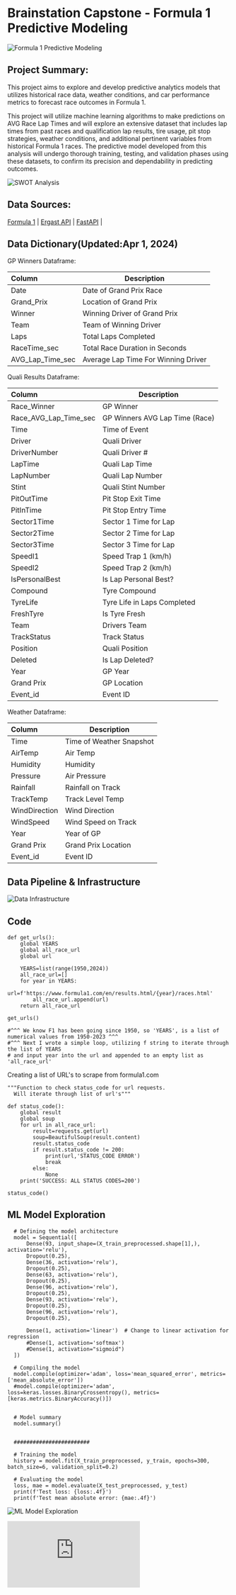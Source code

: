 
# Brainstation Capstone - Formula 1 Predictive Modeling

![Formula 1 Predictive Modeling](https://github.com/Manny-Brar/Brainstation_Capstone/blob/a5ebdf5364a125699ed359491746b3d4646fd716/F1%20Predictive%20Analytics.jpg)

## Project Summary:
This project aims to explore and develop predictive analytics models that utilizes historical race data, weather conditions, and car performance metrics to forecast race outcomes in Formula 1. 

This project will utilize machine learning algorithms to make predictions on AVG Race Lap Times and will explore an extensive dataset that includes lap times from past races and qualification lap results, tire usage, pit stop strategies, weather conditions, and additional pertinent variables from historical Formula 1 races. The predictive model developed from this analysis will undergo thorough training, testing, and validation phases using these datasets, to confirm its precision and dependability in predicting outcomes.

![SWOT Analysis](https://github.com/Manny-Brar/Brainstation_Capstone/blob/a5ebdf5364a125699ed359491746b3d4646fd716/F1%20Predictive%20Analytics%20(1).jpg)



## Data Sources:
[Formula 1](https://www.formula1.com/en/results.html/2024/races.html) | 
[Ergast API](https://ergast.com/mrd/) | 
[FastAPI](https://theoehrly.github.io/Fast-F1-Pre-Release-Documentation/api.html#module-fastf1.api) | 


## Data Dictionary(Updated:Apr 1, 2024)    

GP Winners Dataframe:

| Column                  | Description |
| :---                    | --- |
| Date                    | Date of Grand Prix Race | 
| Grand_Prix              | Location of Grand Prix | 
| Winner                  | Winning Driver of Grand Prix |
| Team                    | Team of Winning Driver |
| Laps                    | Total Laps Completed | 
| RaceTime_sec            | Total Race Duration in Seconds | 
| AVG_Lap_Time_sec        | Average Lap Time For Winning Driver | 


Quali Results Dataframe:

| Column                  | Description |
| :---                    | --- |
| Race_Winner             | GP Winner |
| Race_AVG_Lap_Time_sec   | GP Winners AVG Lap Time (Race) |
| Time                    | Time of Event
| Driver                  | Quali Driver |
| DriverNumber            | Quali Driver # |
| LapTime                 | Quali Lap Time |
| LapNumber               | Quali Lap Number |
| Stint                   | Quali Stint Number |
| PitOutTime              | Pit Stop Exit Time |
| PitInTime               | Pit Stop Entry Time |
| Sector1Time             | Sector 1 Time for Lap |
| Sector2Time             | Sector 2 Time for Lap |
| Sector3Time             | Sector 3 Time for Lap |
| SpeedI1                 | Speed Trap 1 (km/h) |
| SpeedI2                 | Speed Trap 2 (km/h) |
| IsPersonalBest          | Is Lap Personal Best? |
| Compound                | Tyre Compound |
| TyreLife                | Tyre Life in Laps Completed |
| FreshTyre               | Is Tyre Fresh |
| Team                    | Drivers Team |
| TrackStatus             | Track Status |
| Position                | Quali Position |
| Deleted                 | Is Lap Deleted? |
| Year                    | GP Year |
| Grand Prix              | GP Location |
| Event_id                | Event ID |


Weather Dataframe:

| Column                  | Description |
| :---                    | --- |
| Time                    | Time of Weather Snapshot |
| AirTemp                 | Air Temp |
| Humidity                | Humidity |
| Pressure                | Air Pressure |
| Rainfall                | Rainfall on Track |
| TrackTemp               | Track Level Temp |
| WindDirection           | Wind Direction |
| WindSpeed               | Wind Speed on Track |
| Year                    | Year of GP |
| Grand Prix              | Grand Prix Location |
| Event_id                | Event ID |


## Data Pipeline & Infrastructure

![Data Infrastructure](https://github.com/Manny-Brar/Brainstation_Capstone/blob/a5ebdf5364a125699ed359491746b3d4646fd716/GCP%20horizontal%20framework%20(3).png)


## Code

      
    def get_urls():
        global YEARS
        global all_race_url
        global url
        
        YEARS=list(range(1950,2024)) 
        all_race_url=[]
        for year in YEARS:
            url=f'https://www.formula1.com/en/results.html/{year}/races.html'
            all_race_url.append(url)
        return all_race_url
    
    get_urls()
    
    #^^^ We know F1 has been going since 1950, so 'YEARS', is a list of numerical values from 1950-2023 ^^^
    #^^^ Next I wrote a simple loop, utilizing f string to iterate through the list of YEARS 
    # and input year into the url and appended to an empty list as 'all_race_url'

Creating a list of URL's to scrape from formula1.com


    """Function to check status_code for url requests.
      Will iterate through list of url's"""

    def status_code():
        global result
        global soup
        for url in all_race_url:
            result=requests.get(url)
            soup=BeautifulSoup(result.content)
            result.status_code
            if result.status_code != 200:
                print(url,'STATUS_CODE ERROR')
                break
            else:
                None
        print('SUCCESS: ALL STATUS CODES=200')
        
    status_code()


## ML Model Exploration

      # Defining the model architecture
      model = Sequential([
          Dense(93, input_shape=(X_train_preprocessed.shape[1],), activation='relu'),
          Dropout(0.25),
          Dense(36, activation='relu'),
          Dropout(0.25),
          Dense(63, activation='relu'),
          Dropout(0.25),
          Dense(96, activation='relu'),
          Dropout(0.25),
          Dense(93, activation='relu'),
          Dropout(0.25),
          Dense(96, activation='relu'),
          Dropout(0.25),

          Dense(1, activation='linear')  # Change to linear activation for regression
          #Dense(1, activation='softmax')
          #Dense(1, activation="sigmoid")
      ])

      # Compiling the model
      model.compile(optimizer='adam', loss='mean_squared_error', metrics=['mean_absolute_error'])
      #model.compile(optimizer='adam', loss=keras.losses.BinaryCrossentropy(), metrics=[keras.metrics.BinaryAccuracy()])


      # Model summary 
      model.summary()


      ########################

      # Training the model
      history = model.fit(X_train_preprocessed, y_train, epochs=300, batch_size=6, validation_split=0.2)

      # Evaluating the model
      loss, mae = model.evaluate(X_test_preprocessed, y_test)
      print(f'Test loss: {loss:.4f}')
      print(f'Test mean absolute error: {mae:.4f}')


![ML Model Exploration](https://github.com/Manny-Brar/Brainstation_Capstone/blob/d9f043402e7722362ca901d8f833e02c176a2609/F1%20Predictive%20Analytics%20(2).png)

![Neural Network Result Dash](https://github.com/Manny-Brar/Brainstation_Capstone/blob/d9f043402e7722362ca901d8f833e02c176a2609/F1_-_Prediction_Dash.pdf)
